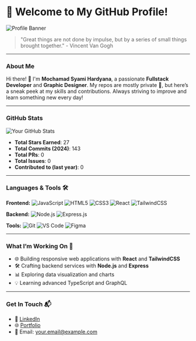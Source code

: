 # 🚀 Welcome to My GitHub Profile!

![Profile Banner](https://your-profile-banner-link.com)

> "Great things are not done by impulse, but by a series of small things brought together." - Vincent Van Gogh

---

### **About Me**

Hi there! 👋 I'm **Mochamad Syami Hardyana**, a passionate **Fullstack Developer** and **Graphic Designer**. My repos are mostly private 🔐, but here’s a sneak peek at my skills and contributions. Always striving to improve and learn something new every day!

---

### **GitHub Stats**

![Your GitHub Stats](https://github-readme-stats.vercel.app/api?username=yourusername&show_icons=true&theme=radical)

- **Total Stars Earned**: 27  
- **Total Commits (2024)**: 143  
- **Total PRs**: 0  
- **Total Issues**: 0  
- **Contributed to (last year)**: 0  

---

### **Languages & Tools** 🛠️

**Frontend:**
![JavaScript](https://img.shields.io/badge/-JavaScript-yellow?style=flat-square&logo=javascript)
![HTML5](https://img.shields.io/badge/-HTML5-E34F26?style=flat-square&logo=html5&logoColor=white)
![CSS3](https://img.shields.io/badge/-CSS3-1572B6?style=flat-square&logo=css3)
![React](https://img.shields.io/badge/-React-61DAFB?style=flat-square&logo=react)
![TailwindCSS](https://img.shields.io/badge/-TailwindCSS-38B2AC?style=flat-square&logo=tailwind-css)

**Backend:**
![Node.js](https://img.shields.io/badge/-Node.js-339933?style=flat-square&logo=node.js&logoColor=white)
![Express.js](https://img.shields.io/badge/-Express.js-000000?style=flat-square&logo=express)

**Tools:**
![Git](https://img.shields.io/badge/-Git-F05032?style=flat-square&logo=git&logoColor=white)
![VS Code](https://img.shields.io/badge/-VS%20Code-007ACC?style=flat-square&logo=visual-studio-code)
![Figma](https://img.shields.io/badge/-Figma-F24E1E?style=flat-square&logo=figma)

---

### **What I’m Working On** 🌱

- 🌐 Building responsive web applications with **React** and **TailwindCSS**
- 🛠️ Crafting backend services with **Node.js** and **Express**
- 📊 Exploring data visualization and charts
- 💡 Learning advanced TypeScript and GraphQL

---

### **Get In Touch** 📬

- 💼 [LinkedIn](https://www.linkedin.com/in/yourprofile)
- 🌐 [Portfolio](https://your-portfolio.com)
- 📧 Email: your.email@example.com

<!---
rev-fs/rev-fs is a ✨ special ✨ repository because its `README.md` (this file) appears on your GitHub profile.
You can click the Preview link to take a look at your changes.
--->
